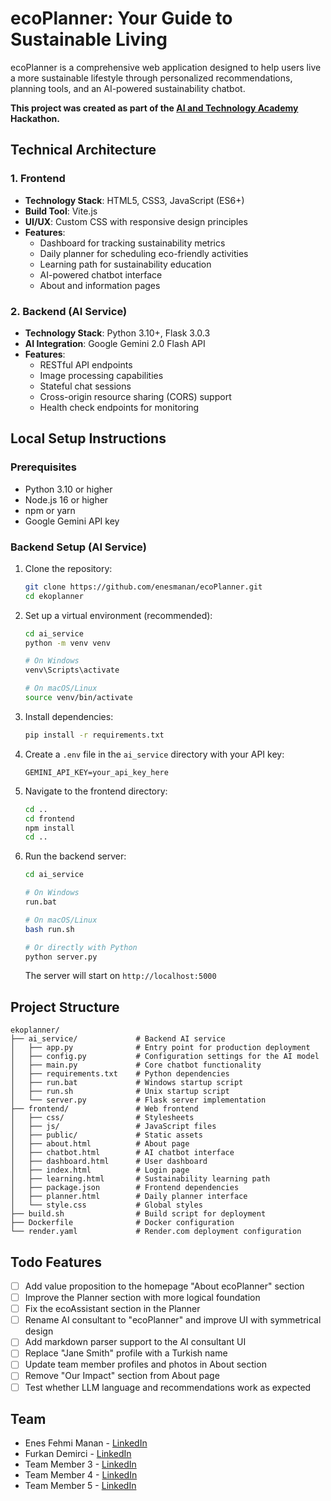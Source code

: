 # ecoPlanner: Your Guide to Sustainable Living

ecoPlanner is a comprehensive web application designed to help users live a more sustainable lifestyle through personalized recommendations, planning tools, and an AI-powered sustainability chatbot.

**This project was created as part of the [AI and Technology Academy](https://yapayzekaveteknolojiakademisi.com/) Hackathon.**

## Technical Architecture

### 1. Frontend
- **Technology Stack**: HTML5, CSS3, JavaScript (ES6+)
- **Build Tool**: Vite.js
- **UI/UX**: Custom CSS with responsive design principles
- **Features**:
  - Dashboard for tracking sustainability metrics
  - Daily planner for scheduling eco-friendly activities
  - Learning path for sustainability education
  - AI-powered chatbot interface
  - About and information pages

### 2. Backend (AI Service)
- **Technology Stack**: Python 3.10+, Flask 3.0.3
- **AI Integration**: Google Gemini 2.0 Flash API
- **Features**:
  - RESTful API endpoints
  - Image processing capabilities
  - Stateful chat sessions
  - Cross-origin resource sharing (CORS) support
  - Health check endpoints for monitoring

## Local Setup Instructions

### Prerequisites
- Python 3.10 or higher
- Node.js 16 or higher
- npm or yarn
- Google Gemini API key

### Backend Setup (AI Service)

1. Clone the repository:
   ```bash
   git clone https://github.com/enesmanan/ecoPlanner.git
   cd ekoplanner
   ```

2. Set up a virtual environment (recommended):
   ```bash
   cd ai_service
   python -m venv venv
   
   # On Windows
   venv\Scripts\activate
   
   # On macOS/Linux
   source venv/bin/activate
   ```

3. Install dependencies:
   ```bash
   pip install -r requirements.txt
   ```

4. Create a `.env` file in the `ai_service` directory with your API key:
   ```
   GEMINI_API_KEY=your_api_key_here
   ```

5. Navigate to the frontend directory:

   ```bash
   cd ..
   cd frontend
   npm install
   cd ..
   ```

6. Run the backend server:
   ```bash
   cd ai_service

   # On Windows
   run.bat
   
   # On macOS/Linux
   bash run.sh
   
   # Or directly with Python
   python server.py
   ```

   The server will start on `http://localhost:5000`


## Project Structure

```
ekoplanner/
├── ai_service/             # Backend AI service
│   ├── app.py              # Entry point for production deployment
│   ├── config.py           # Configuration settings for the AI model
│   ├── main.py             # Core chatbot functionality
│   ├── requirements.txt    # Python dependencies
│   ├── run.bat             # Windows startup script
│   ├── run.sh              # Unix startup script
│   └── server.py           # Flask server implementation
├── frontend/               # Web frontend
│   ├── css/                # Stylesheets
│   ├── js/                 # JavaScript files
│   ├── public/             # Static assets
│   ├── about.html          # About page
│   ├── chatbot.html        # AI chatbot interface
│   ├── dashboard.html      # User dashboard
│   ├── index.html          # Login page
│   ├── learning.html       # Sustainability learning path
│   ├── package.json        # Frontend dependencies
│   ├── planner.html        # Daily planner interface
│   └── style.css           # Global styles
├── build.sh                # Build script for deployment
├── Dockerfile              # Docker configuration
└── render.yaml             # Render.com deployment configuration
```

## Todo Features

- [ ] Add value proposition to the homepage "About ecoPlanner" section
- [ ] Improve the Planner section with more logical foundation
- [ ] Fix the ecoAssistant section in the Planner
- [ ] Rename AI consultant to "ecoPlanner" and improve UI with symmetrical design
- [ ] Add markdown parser support to the AI consultant UI
- [ ] Replace "Jane Smith" profile with a Turkish name
- [ ] Update team member profiles and photos in About section
- [ ] Remove "Our Impact" section from About page
- [ ] Test whether LLM language and recommendations work as expected

## Team

- Enes Fehmi Manan - [LinkedIn](https://www.linkedin.com/in/enesfehmimanan/)
- Furkan Demirci - [LinkedIn](https://www.linkedin.com/in/furkan-demirci-x/)
- Team Member 3 - [LinkedIn](https://linkedin.com/in/teammember3)
- Team Member 4 - [LinkedIn](https://linkedin.com/in/teammember4)
- Team Member 5 - [LinkedIn](https://linkedin.com/in/teammember5)
